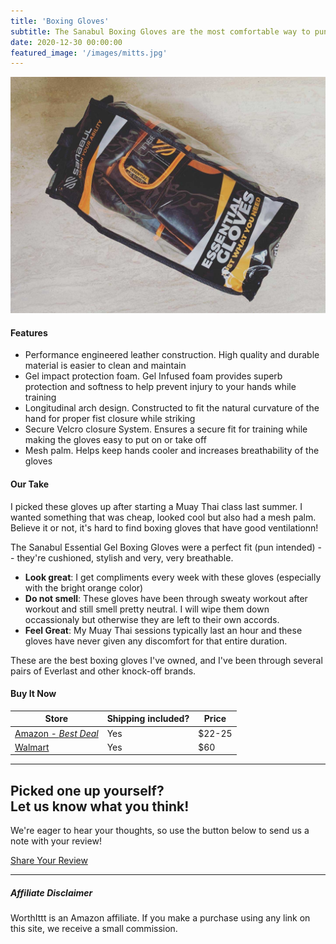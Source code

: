 ```yaml
---
title: 'Boxing Gloves'
subtitle: The Sanabul Boxing Gloves are the most comfortable way to punch someone.
date: 2020-12-30 00:00:00
featured_image: '/images/mitts.jpg'
---
```


![](/images/mitts.jpg)

#### Features

- Performance engineered leather construction. High quality and durable material is easier to clean and maintain
- Gel impact protection foam. Gel Infused foam provides superb protection and softness to help prevent injury to your hands while training
- Longitudinal arch design. Constructed to fit the natural curvature of the hand for proper fist closure while striking
- Secure Velcro closure System. Ensures a secure fit for training while making the gloves easy to put on or take off
- Mesh palm. Helps keep hands cooler and increases breathability of the gloves


#### Our Take

I picked these gloves up after starting a Muay Thai class last summer. I wanted something that was cheap, looked cool but also had a mesh palm. Believe it or not, it's hard to find boxing gloves that have good ventilationn!

The Sanabul Essential Gel Boxing Gloves were a perfect fit (pun intended) -- they're cushioned, stylish and very, very breathable.

- **Look great**: I get compliments every week with these gloves (especially with the bright orange color)
- **Do not smell**: These gloves have been through sweaty workout after workout and still smell pretty neutral. I will wipe them down occassionaly but otherwise they are left to their own accords.
- **Feel Great**: My Muay Thai sessions typically last an hour and these gloves have never given any discomfort for that entire duration.

These are the best boxing gloves I've owned, and I've been through several pairs of Everlast and other knock-off brands.

#### Buy It Now

| Store                | Shipping included? | Price |
|----------------------|------------------|-------|
| [Amazon - _Best Deal_](https://amzn.to/3htjLNS)         | Yes              | $22-25   |
| [Walmart](https://www.walmart.com/ip/Essential-Boxing-Gloves-Green-16-oz/211181750)   | Yes              | $60   |

---

## Picked one up yourself? <br />Let us know what you think!

We're eager to hear your thoughts, so use the button below to send us a note with your review!

<a href="/contact" class="button">Share Your Review</a>

---

##### Affiliate Disclaimer

WorthIttt is an Amazon affiliate. If you make a purchase using any link on this site, we receive a small commission.
